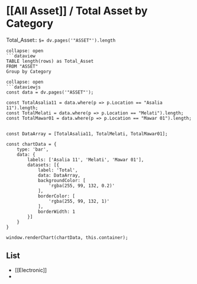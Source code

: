# [[All Asset]] / Total Asset by Category
Total_Asset:: `$= dv.pages('"ASSET"').length`
```ad-Dataview
collapse: open
```dataview 
TABLE length(rows) as Total_Asset
FROM "ASSET" 
Group by Category
```

```ad-Chart
collapse: open
```dataviewjs
const data = dv.pages('"ASSET"');

const TotalAsalia11 = data.where(p => p.Location == "Asalia 11").length;
const TotalMelati = data.where(p => p.Location == "Melati").length;
const TotalMawar01 = data.where(p => p.Location == "Mawar 01").length;


const DataArray = [TotalAsalia11, TotalMelati, TotalMawar01];

const chartData = {
    type: 'bar',
    data: {
        labels: ['Asalia 11', 'Melati', 'Mawar 01'],
        datasets: [{
            label: 'Total',
            data: DataArray,
            backgroundColor: [
                'rgba(255, 99, 132, 0.2)'
            ],
            borderColor: [
                'rgba(255, 99, 132, 1)'
            ],
            borderWidth: 1
        }]
    }
}

window.renderChart(chartData, this.container);
```


## List
- [[Electronic]]
- 